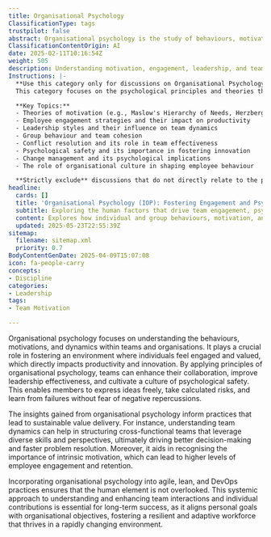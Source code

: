```yaml
---
title: Organisational Psychology
ClassificationType: tags
trustpilot: false
abstract: Organisational psychology is the study of behaviours, motivations, and dynamics within teams and organisations, aimed at creating environments where individuals feel engaged and valued. This field is applied to enhance collaboration, leadership effectiveness, and psychological safety, allowing team members to share ideas, take risks, and learn from failures without fear. The principles of organisational psychology are vital for sustainable value delivery, as they inform practices that improve team dynamics and facilitate the formation of cross-functional teams, which harness diverse skills for better decision-making and problem-solving. By recognising the significance of intrinsic motivation, organisational psychology contributes to higher employee engagement and retention. Its integration into agile, lean, and DevOps methodologies ensures that the human aspect is prioritised, promoting a systemic understanding of team interactions and individual contributions. This approach is crucial for long-term success, as it aligns personal aspirations with organisational goals, fostering a resilient and adaptive workforce capable of thriving in a fast-paced environment.
ClassificationContentOrigin: AI
date: 2025-02-11T10:16:54Z
weight: 505
description: Understanding motivation, engagement, leadership, and team dynamics.
Instructions: |-
  **Use this category only for discussions on Organisational Psychology.**  
  This category focuses on the psychological principles and theories that influence motivation, engagement, leadership, and team dynamics within organisations. It aims to explore how these factors affect organisational performance and employee satisfaction, providing insights into creating effective work environments.

  **Key Topics:**
  - Theories of motivation (e.g., Maslow's Hierarchy of Needs, Herzberg's Two-Factor Theory)
  - Employee engagement strategies and their impact on productivity
  - Leadership styles and their influence on team dynamics
  - Group behaviour and team cohesion
  - Conflict resolution and its role in team effectiveness
  - Psychological safety and its importance in fostering innovation
  - Change management and its psychological implications
  - The role of organisational culture in shaping employee behaviour

  **Strictly exclude** discussions that do not directly relate to the psychological aspects of organisational behaviour, such as technical methodologies, specific Agile or DevOps practices, or unrelated business strategies. Misinterpretations of core psychological theories or oversimplifications of complex human behaviours should also be avoided.
headline:
  cards: []
  title: 'Organisational Psychology (IOP): Fostering Engagement and Psychological Safety for Agile Teams'
  subtitle: Exploring the human factors that drive team engagement, psychological safety, and effective collaboration for resilient, high-performing organisations and sustainable outcomes
  content: Explores how individual and group behaviours, motivation, and psychological safety influence team effectiveness, leadership, and organisational culture. Covers topics such as engagement, collaboration, resilience, intrinsic motivation, and adaptive mindsets, drawing on research and practices that support sustainable value delivery and continuous improvement in complex environments.
  updated: 2025-05-23T22:55:39Z
sitemap:
  filename: sitemap.xml
  priority: 0.7
BodyContentGenDate: 2025-04-09T15:07:08
icon: fa-people-carry
concepts:
- Discipline
categories:
- Leadership
tags:
- Team Motivation

---
```

Organisational psychology focuses on understanding the behaviours, motivations, and dynamics within teams and organisations. It plays a crucial role in fostering an environment where individuals feel engaged and valued, which directly impacts productivity and innovation. By applying principles of organisational psychology, teams can enhance their collaboration, improve leadership effectiveness, and cultivate a culture of psychological safety. This enables members to express ideas freely, take calculated risks, and learn from failures without fear of negative repercussions.

The insights gained from organisational psychology inform practices that lead to sustainable value delivery. For instance, understanding team dynamics can help in structuring cross-functional teams that leverage diverse skills and perspectives, ultimately driving better decision-making and faster problem resolution. Moreover, it aids in recognising the importance of intrinsic motivation, which can lead to higher levels of employee engagement and retention.

Incorporating organisational psychology into agile, lean, and DevOps practices ensures that the human element is not overlooked. This systemic approach to understanding and enhancing team interactions and individual contributions is essential for long-term success, as it aligns personal goals with organisational objectives, fostering a resilient and adaptive workforce that thrives in a rapidly changing environment.
